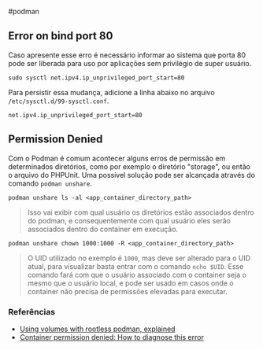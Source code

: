 #podman 


## Error on bind port 80
Caso apresente esse erro é necessário informar ao sistema que porta 80 pode ser liberada para uso por aplicações sem privilégio de super usuário.

```
sudo sysctl net.ipv4.ip_unprivileged_port_start=80
```

Para persistir essa mudança, adicione a linha abaixo no arquivo `/etc/sysctl.d/99-sysctl.conf`.

```
net.ipv4.ip_unprivileged_port_start=80
```

## Permission Denied
Com o Podman é comum acontecer alguns erros de permissão em determinados diretórios, como por exemplo o diretório "storage", ou então o arquivo do PHPUnit. Uma possível solução pode ser alcançada através do comando `podman unshare`.

```
podman unshare ls -al <app_container_directory_path>
```
> Isso vai exibir com qual usuário os diretórios estão associados dentro do podman, e consequentemente com qual usuário eles serão associados dentro do container em execução.

```
podman unshare chown 1000:1000 -R <app_container_directory_path>
```
> O UID utilizado no exemplo é `1000`, mas deve ser alterado para o UID atual, para visualizar basta entrar com o comando `echo $UID`. Esse comando fará com que o usuário associado com o container seja o mesmo que o usuário local, e pode ser usado em casos onde o container não precisa de permissões elevadas para executar.

### Referências
- [Using volumes with rootless podman, explained](https://www.tutorialworks.com/podman-rootless-volumes/)
- [Container permission denied: How to diagnose this error](https://www.redhat.com/sysadmin/container-permission-denied-errors)
